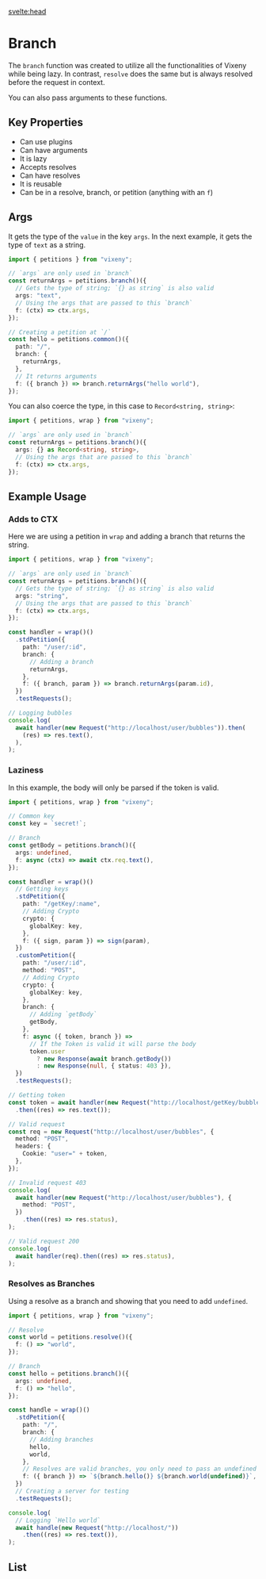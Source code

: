 <script>
  import ListOfComponents from '$lib/components/listOfComponets.svelte';
</script>

<svelte:head>

<script src='/prism.mjs' defer></script>
<title>branch - Vixeny</title>
  <meta name="description" content="Understanding branch"/>
</svelte:head>

# Branch

The `branch` function was created to utilize all the functionalities of Vixeny
while being lazy. In contrast, `resolve` does the same but is always resolved
before the request in context.

You can also pass arguments to these functions.

## Key Properties

- Can use plugins
- Can have arguments
- It is lazy
- Accepts resolves
- Can have resolves
- It is reusable
- Can be in a resolve, branch, or petition (anything with an `f`)

## Args

It gets the type of the `value` in the key `args`. In the next example, it gets
the type of `text` as a string.

```ts
import { petitions } from "vixeny";

// `args` are only used in `branch`
const returnArgs = petitions.branch()({
  // Gets the type of string; `{} as string` is also valid
  args: "text",
  // Using the args that are passed to this `branch`
  f: (ctx) => ctx.args,
});

// Creating a petition at `/`
const hello = petitions.common()({
  path: "/",
  branch: {
    returnArgs,
  },
  // It returns arguments
  f: ({ branch }) => branch.returnArgs("hello world"),
});
```

You can also coerce the type, in this case to `Record<string, string>`:

```ts
import { petitions, wrap } from "vixeny";

// `args` are only used in `branch`
const returnArgs = petitions.branch()({
  args: {} as Record<string, string>,
  // Using the args that are passed to this `branch`
  f: (ctx) => ctx.args,
});
```

## Example Usage

### Adds to CTX

Here we are using a petition in `wrap` and adding a branch that returns the
string.

```ts
import { petitions, wrap } from "vixeny";

// `args` are only used in `branch`
const returnArgs = petitions.branch()({
  // Gets the type of string; `{} as string` is also valid
  args: "string",
  // Using the args that are passed to this `branch`
  f: (ctx) => ctx.args,
});

const handler = wrap()()
  .stdPetition({
    path: "/user/:id",
    branch: {
      // Adding a branch
      returnArgs,
    },
    f: ({ branch, param }) => branch.returnArgs(param.id),
  })
  .testRequests();

// Logging bubbles
console.log(
  await handler(new Request("http://localhost/user/bubbles")).then(
    (res) => res.text(),
  ),
);
```

### Laziness

In this example, the body will only be parsed if the token is valid.

```ts
import { petitions, wrap } from "vixeny";

// Common key
const key = `secret!`;

// Branch
const getBody = petitions.branch()({
  args: undefined,
  f: async (ctx) => await ctx.req.text(),
});

const handler = wrap()()
  // Getting keys
  .stdPetition({
    path: "/getKey/:name",
    // Adding Crypto
    crypto: {
      globalKey: key,
    },
    f: ({ sign, param }) => sign(param),
  })
  .customPetition({
    path: "/user/:id",
    method: "POST",
    // Adding Crypto
    crypto: {
      globalKey: key,
    },
    branch: {
      // Adding `getBody`
      getBody,
    },
    f: async ({ token, branch }) =>
      // If the Token is valid it will parse the body
      token.user
        ? new Response(await branch.getBody())
        : new Response(null, { status: 403 }),
  })
  .testRequests();

// Getting token
const token = await handler(new Request("http://localhost/getKey/bubbles"))
  .then((res) => res.text());

// Valid request
const req = new Request("http://localhost/user/bubbles", {
  method: "POST",
  headers: {
    Cookie: "user=" + token,
  },
});

// Invalid request 403
console.log(
  await handler(new Request("http://localhost/user/bubbles"), {
    method: "POST",
  })
    .then((res) => res.status),
);

// Valid request 200
console.log(
  await handler(req).then((res) => res.status),
);
```

### Resolves as Branches

Using a resolve as a branch and showing that you need to add `undefined`.

```ts
import { petitions, wrap } from "vixeny";

// Resolve
const world = petitions.resolve()({
  f: () => "world",
});

// Branch
const hello = petitions.branch()({
  args: undefined,
  f: () => "hello",
});

const handle = wrap()()
  .stdPetition({
    path: "/",
    branch: {
      // Adding branches
      hello,
      world,
    },
    // Resolves are valid branches, you only need to pass an undefined argument
    f: ({ branch }) => `${branch.hello()} ${branch.world(undefined)}`,
  })
  // Creating a server for testing
  .testRequests();

console.log(
  // Logging `Hello world`
  await handle(new Request("http://localhost/"))
    .then((res) => res.text()),
);
```

## List

<ListOfComponents />
